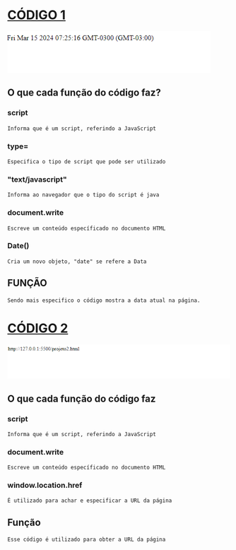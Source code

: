 # [CÓDIGO 1](http://127.0.0.1:5500/projeto.html)
<img src ="data.png">

## O que cada função do código faz?

### script

    Informa que é um script, referindo a JavaScript

### type=

    Especifica o tipo de script que pode ser utilizado

### "text/javascript"

    Informa ao navegador que o tipo do script é java

### document.write

    Escreve um conteúdo específicado no documento HTML

### Date()

    Cria um novo objeto, "date" se refere a Data

## FUNÇÃO

    Sendo mais especifico o código mostra a data atual na página.

# [CÓDIGO 2](http://127.0.0.1:5500/projeto2.html)
 
<img src = "link.png">

## O que cada função do código faz

### script

    Informa que é um script, referindo a JavaScript

### document.write

    Escreve um conteúdo específicado no documento HTML

### window.location.href

    É utilizado para achar e especificar a URL da página

## Função

    Esse código é utilizado para obter a URL da página

